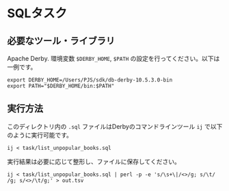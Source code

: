 # SQLタスク

## 必要なツール・ライブラリ
Apache Derby. 環境変数 `$DERBY_HOME`, `$PATH` の設定を行ってください。以下は一例です。

```
export DERBY_HOME=/Users/PJS/sdk/db-derby-10.5.3.0-bin
export PATH="$DERBY_HOME/bin:$PATH"
```

## 実行方法
このディレクトリ内の `.sql` ファイルはDerbyのコマンドラインツール `ij` で以下のように実行可能です。
```
ij < task/list_unpopular_books.sql
```

実行結果は必要に応じて整形し、ファイルに保存してください。
```
ij < task/list_unpopular_books.sql | perl -p -e 's/\s+\|/<>/g; s/\t/ /g; s/<>/\t/g;' > out.tsv
```
